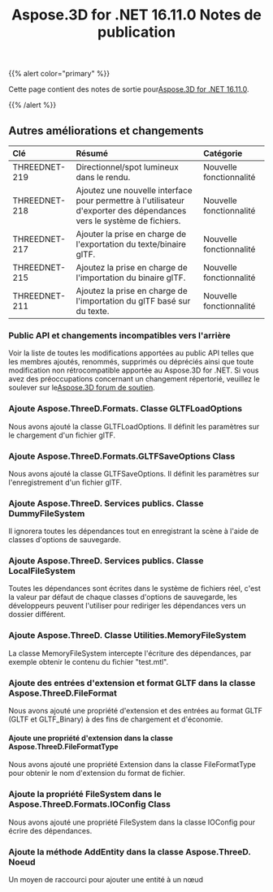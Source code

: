 ﻿---
title: Aspose.3D for .NET 16.11.0 Notes de publication
type: docs
weight: 20
url: /fr/net/aspose-3d-for-net-16-11-0-release-notes/
---
{{% alert color="primary" %}} 

Cette page contient des notes de sortie pour[Aspose.3D for .NET 16.11.0](https://www.nuget.org/packages/Aspose.3D/16.11.0).

{{% /alert %}} 
## **Autres améliorations et changements**

|**Clé**|**Résumé**|**Catégorie**|
|:- |:- |:- |
|THREEDNET-219|Directionnel/spot lumineux dans le rendu.|Nouvelle fonctionnalité|
|THREEDNET-218|Ajoutez une nouvelle interface pour permettre à l'utilisateur d'exporter des dépendances vers le système de fichiers.|Nouvelle fonctionnalité|
|THREEDNET-217|Ajouter la prise en charge de l'exportation du texte/binaire glTF.|Nouvelle fonctionnalité|
|THREEDNET-215|Ajoutez la prise en charge de l'importation du binaire glTF.|Nouvelle fonctionnalité|
|THREEDNET-211|Ajoutez la prise en charge de l'importation du glTF basé sur du texte.|Nouvelle fonctionnalité|
### **Public API et changements incompatibles vers l'arrière**
Voir la liste de toutes les modifications apportées au public API telles que les membres ajoutés, renommés, supprimés ou dépréciés ainsi que toute modification non rétrocompatible apportée au Aspose.3D for .NET. Si vous avez des préoccupations concernant un changement répertorié, veuillez le soulever sur le[Aspose.3D forum de soutien](https://forum.aspose.com/c/3d/18).
### **Ajoute Aspose.ThreeD.Formats. Classe GLTFLoadOptions**
Nous avons ajouté la classe GLTFLoadOptions. Il définit les paramètres sur le chargement d'un fichier glTF.
### **Ajoute Aspose.ThreeD.Formats.GLTFSaveOptions Class**
Nous avons ajouté la classe GLTFSaveOptions. Il définit les paramètres sur l'enregistrement d'un fichier glTF.
### **Ajoute Aspose.ThreeD. Services publics. Classe DummyFileSystem**
Il ignorera toutes les dépendances tout en enregistrant la scène à l'aide de classes d'options de sauvegarde.
### **Ajoute Aspose.ThreeD. Services publics. Classe LocalFileSystem**
Toutes les dépendances sont écrites dans le système de fichiers réel, c'est la valeur par défaut de chaque classes d'options de sauvegarde, les développeurs peuvent l'utiliser pour rediriger les dépendances vers un dossier différent.
### **Ajoute Aspose.ThreeD. Classe Utilities.MemoryFileSystem**
La classe MemoryFileSystem intercepte l'écriture des dépendances, par exemple obtenir le contenu du fichier "test.mtl".
### **Ajoute des entrées d'extension et format GLTF dans la classe Aspose.ThreeD.FileFormat**
Nous avons ajouté une propriété d'extension et des entrées au format GLTF (GLTF et GLTF_Binary) à des fins de chargement et d'économie.
#### **Ajoute une propriété d'extension dans la classe Aspose.ThreeD.FileFormatType**
Nous avons ajouté une propriété Extension dans la classe FileFormatType pour obtenir le nom d'extension du format de fichier.
### **Ajoute la propriété FileSystem dans le Aspose.ThreeD.Formats.IOConfig Class**
Nous avons ajouté une propriété FileSystem dans la classe IOConfig pour écrire des dépendances.
### **Ajoute la méthode AddEntity dans la classe Aspose.ThreeD. Noeud**
Un moyen de raccourci pour ajouter une entité à un nœud
